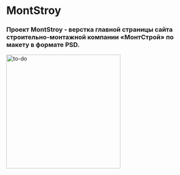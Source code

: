 # MontStroy
### Проект MontStroy - верстка главной страницы сайта строительно-монтажной компании «МонтСтрой» по макету в формате PSD.

<img src="https://rd50.ru/assets/images/content/slider/2/img_2.png" alt="to-do" width="300" height="auto"/>
